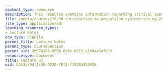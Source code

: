 ```yaml
---
content_type: resource
description: This resource contains information regarding critical speeds and vibration.
file: /media/courses/16-50-introduction-to-propulsion-systems-spring-2012/b5b3a7041c460236f0f1ff828a92303b_MIT16_50S12_lec33.pdf
file_type: application/pdf
learning_resource_types:
- Lecture Notes
ocw_type: OCWFile
parent_title: Lecture Notes
parent_type: CourseSection
parent_uid: 2d574186-805b-8d6e-b715-c104aa54fb59
resourcetype: Document
title: Lecture 33
uid: b5b3a704-1c46-0236-f0f1-ff828a92303b
---
```

